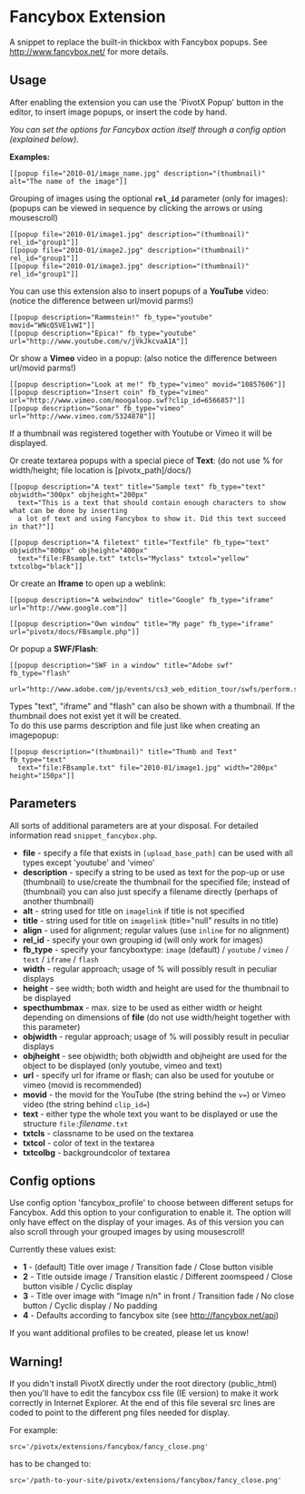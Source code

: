 
Fancybox Extension
==================

A snippet to replace the built-in thickbox with Fancybox popups. See
<http://www.fancybox.net/> for more details.

Usage
-----

After enabling the extension you can use the 'PivotX Popup' button in the
editor, to insert image popups, or insert the code by hand.

_You can set the options for Fancybox action itself through a config option 
(explained below)._

__Examples:__

    [[popup file="2010-01/image_name.jpg" description="(thumbnail)" alt="The name of the image"]]
  

Grouping of images using the optional __`rel_id`__ parameter (only for images):  
(popups can be viewed in sequence by clicking the arrows or using mousescroll)

    [[popup file="2010-01/image1.jpg" description="(thumbnail)" rel_id="group1"]]
    [[popup file="2010-01/image2.jpg" description="(thumbnail)" rel_id="group1"]]
    [[popup file="2010-01/image3.jpg" description="(thumbnail)" rel_id="group1"]]

You can use this extension also to insert popups of a __YouTube__ video: 
(notice the difference between url/movid parms!) 

    [[popup description="Rammstein!" fb_type="youtube" movid="WNcQ5VE1vWI"]]
    [[popup description="Epica!" fb_type="youtube" url="http://www.youtube.com/v/jVkJkcvaA1A"]]

Or show a __Vimeo__ video in a popup: 
(also notice the difference between url/movid parms!)

    [[popup description="Look at me!" fb_type="vimeo" movid="10857606"]]
    [[popup description="Insert coin" fb_type="vimeo" url="http://www.vimeo.com/moogaloop.swf?clip_id=6566857"]]
    [[popup description="Sonar" fb_type="vimeo" url="http://www.vimeo.com/5324878"]]

If a thumbnail was registered together with Youtube or Vimeo it will be displayed.

Or create textarea popups with a special piece of __Text__:
(do not use % for width/height; file location is [pivotx_path]/docs/)
    
    [[popup description="A text" title="Sample text" fb_type="text" objwidth="300px" objheight="200px" 
      text="This is a text that should contain enough characters to show what can be done by inserting
      a lot of text and using Fancybox to show it. Did this text succeed in that?"]]

    [[popup description="A filetext" title="Textfile" fb_type="text" objwidth="800px" objheight="400px" 
      text="file:FBsample.txt" txtcls="Myclass" txtcol="yellow" txtcolbg="black"]]
    
Or create an __Iframe__ to open up a weblink:

    [[popup description="A webwindow" title="Google" fb_type="iframe" url="http://www.google.com"]]

    [[popup description="Own window" title="My page" fb_type="iframe" url="pivotx/docs/FBsample.php"]]

Or popup a __SWF/Flash__:

    [[popup description="SWF in a window" title="Adobe swf" fb_type="flash" 
      url="http://www.adobe.com/jp/events/cs3_web_edition_tour/swfs/perform.swf"]]

Types "text", "iframe" and "flash" can also be shown with a thumbnail.
If the thumbnail does not exist yet it will be created.  
To do this use parms description and file just like when creating an imagepopup:

    [[popup description="(thumbnail)" title="Thumb and Text" fb_type="text" 
      text="file:FBsample.txt" file="2010-01/image1.jpg" width="200px" height="150px"]]

Parameters
----------

All sorts of additional parameters are at your disposal. For detailed information
read `snippet_fancybox.php`.  

  * **file** - specify a file that exists in `[upload_base_path]` can be used with 
  all types except 'youtube' and 'vimeo'
  * **description** - specify a string to be used as text for the pop-up or use 
  (thumbnail) to use/create the thumbnail for the specified file;
  instead of (thumbnail) you can also just specify a filename directly (perhaps of another thumbnail) 
  * **alt** - string used for title on `imagelink` if title is not specified
  * **title** - string used for title on `imagelink` (title="null" results in no title)
  * **align** - used for alignment; regular values (use `inline` for no alignment)
  * **rel_id** - specify your own grouping id (will only work for images)
  * **fb\_type** - specify your fancyboxtype: `image` (default) / `youtube` / `vimeo`
   / `text` / `iframe` / `flash`
  * **width** - regular approach; usage of % will possibly result in peculiar displays 
  * **height** - see width; both width and height are used for the thumbnail to be displayed
  * **specthumbmax** - max. size to be used as either width or height depending on dimensions of **file**
(do not use width/height together with this parameter)
  * **objwidth** - regular approach; usage of % will possibly result in peculiar displays
  * **objheight** - see objwidth; both objwidth and objheight are used for the object to be displayed (only youtube, vimeo and text)
  * **url** - specify url for iframe or flash; can also be used for youtube or 
  vimeo (movid is recommended)
  * **movid** - the movid for the YouTube (the string behind the `v=`) or Vimeo 
  video (the string behind `clip_id=`)
  * **text** - either type the whole text you want to be displayed or use the 
  structure `file:`_filename_`.txt`
  * **txtcls** - classname to be used on the textarea
  * **txtcol** - color of text in the textarea
  * **txtcolbg** - backgroundcolor of textarea

Config options
--------------

Use config option 'fancybox\_profile' to choose between different setups for 
Fancybox. Add this option to your configuration to enable it. The option will 
only have effect on the display of your images. As of this version you can also 
scroll through your grouped images by using mousescroll!  

Currently these values exist:  

  * **1** - (default) Title over image / Transition fade / Close button visible
  * **2** - Title outside image / Transition elastic / Different zoomspeed / Close button visible / Cyclic display
  * **3** - Title over image with "Image n/n" in front / Transition fade / No close button / Cyclic display / No padding
  * **4** - Defaults according to fancybox site (see <http://fancybox.net/api>)

If you want additional profiles to be created, please let us know!

Warning!
--------

If you didn't install PivotX directly under the root directory (public_html) 
then you'll have to edit the fancybox css file (IE version) to make it work 
correctly in Internet Explorer. At the end of this file several src lines are 
coded to point to the different png files needed for display.

For example:

    src='/pivotx/extensions/fancybox/fancy_close.png' 

has to be changed to:

    src='/path-to-your-site/pivotx/extensions/fancybox/fancy_close.png'